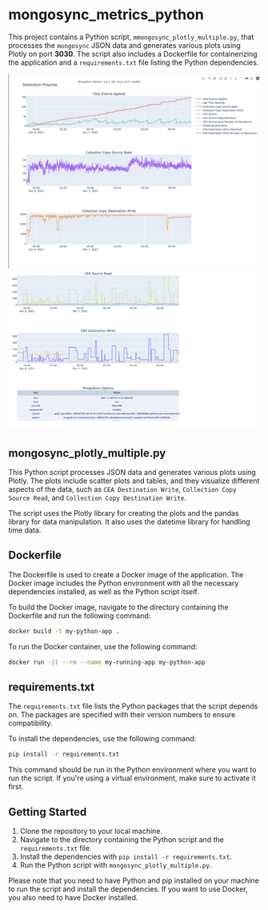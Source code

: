 # mongosync_metrics_python

This project contains a Python script, `mmongosync_plotly_multiple.py`, that processes the `mongosync` JSON data and generates various plots using Plotly on port **3030**. The script also includes a Dockerfile for containerizing the application and a `requirements.txt` file listing the Python dependencies.

![Alt text for image 1](static/image1.png)
![Alt text for image 2](static/image2.png)

## mongosync_plotly_multiple.py

This Python script processes JSON data and generates various plots using Plotly. The plots include scatter plots and tables, and they visualize different aspects of the data, such as `CEA Destination Write`, `Collection Copy Source Read`, and `Collection Copy Destination Write`.

The script uses the Plotly library for creating the plots and the pandas library for data manipulation. It also uses the datetime library for handling time data.

## Dockerfile

The Dockerfile is used to create a Docker image of the application. The Docker image includes the Python environment with all the necessary dependencies installed, as well as the Python script itself.

To build the Docker image, navigate to the directory containing the Dockerfile and run the following command:

```bash
docker build -t my-python-app .
```

To run the Docker container, use the following command:

```bash
docker run -it --rm --name my-running-app my-python-app
```

## requirements.txt

The `requirements.txt` file lists the Python packages that the script depends on. The packages are specified with their version numbers to ensure compatibility.          

To install the dependencies, use the following command:

```bash
pip install -r requirements.txt
```

This command should be run in the Python environment where you want to run the script. If you're using a virtual environment, make sure to activate it first.

## Getting Started

1. Clone the repository to your local machine.
2. Navigate to the directory containing the Python script and the `requirements.txt` file.
3. Install the dependencies with `pip install -r requirements.txt`.
4. Run the Python script with `mongosync_plotly_multiple.py`.

Please note that you need to have Python and pip installed on your machine to run the script and install the dependencies. If you want to use Docker, you also need to have Docker installed.